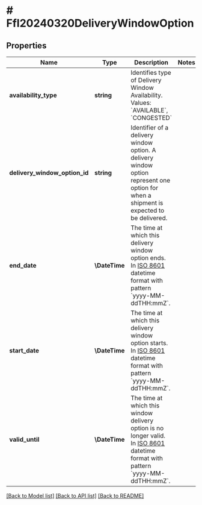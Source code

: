 # # FfI20240320DeliveryWindowOption

## Properties

Name | Type | Description | Notes
------------ | ------------- | ------------- | -------------
**availability_type** | **string** | Identifies type of Delivery Window Availability. Values: &#x60;AVAILABLE&#x60;, &#x60;CONGESTED&#x60; |
**delivery_window_option_id** | **string** | Identifier of a delivery window option. A delivery window option represent one option for when a shipment is expected to be delivered. |
**end_date** | **\DateTime** | The time at which this delivery window option ends. In [ISO 8601](https://developer-docs.amazon.com/sp-api/docs/iso-8601) datetime format with pattern &#x60;yyyy-MM-ddTHH:mmZ&#x60;. |
**start_date** | **\DateTime** | The time at which this delivery window option starts. In [ISO 8601](https://developer-docs.amazon.com/sp-api/docs/iso-8601) datetime format with pattern &#x60;yyyy-MM-ddTHH:mmZ&#x60;. |
**valid_until** | **\DateTime** | The time at which this window delivery option is no longer valid. In [ISO 8601](https://developer-docs.amazon.com/sp-api/docs/iso-8601) datetime format with pattern &#x60;yyyy-MM-ddTHH:mmZ&#x60;. |

[[Back to Model list]](../../README.md#models) [[Back to API list]](../../README.md#endpoints) [[Back to README]](../../README.md)
